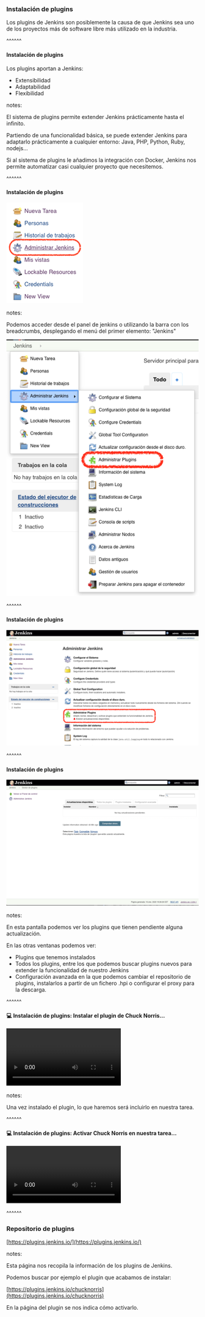 
### Instalación de plugins

Los plugins de Jenkins son posiblemente la causa de que Jenkins sea uno de los 
proyectos más de software libre más utilizado en la industria.

^^^^^^

#### Instalación de plugins

Los plugins aportan a Jenkins:

* Extensibilidad
* Adaptabilidad
* Flexibilidad

notes:

El sistema de plugins permite extender Jenkins prácticamente hasta el infinito.

Partiendo de una funcionalidad básica, se puede extender Jenkins para adaptarlo prácticamente
a cualquier entorno: Java, PHP, Python, Ruby, nodejs... 

Si al sistema de plugins le añadimos la integración con Docker, Jenkins nos permite automatizar
casi cualquier proyecto que necesitemos.

^^^^^^

#### Instalación de plugins

![Plugin installation step 1](/slides/images/plugin_installation_step_1.png)<!-- .element: class="plain"-->

notes:

Podemos acceder desde el panel de jenkins o utilizando la barra con los breadcrumbs, desplegando el menú
del primer elemento: "Jenkins"

![Plugin installation step 1 option](/slides/images/plugin_installation_step_1_option.png)<!-- .element: class="plain"-->


^^^^^^

#### Instalación de plugins

![Plugin installation step 2](/slides/images/plugin_installation_step_2.png)<!-- .element: class="plain"-->

^^^^^^

#### Instalación de plugins

![Plugin installation step 3](/slides/images/plugin_installation_step_3.png)<!-- .element: class="plain"-->

notes:

En esta pantalla podemos ver los plugins que tienen pendiente alguna actualización.

En las otras ventanas podemos ver:

* Plugins que tenemos instalados
* Todos los plugins, entre los que podemos buscar plugins nuevos para extender la funcionalidad de nuestro Jenkins
* Configuración avanzada en la que podemos cambiar el repositorio de plugins, instalarlos a partir de un fichero .hpi
  o configurar el proxy para la descarga.
  

^^^^^^

#### 💻️ Instalación de plugins: Instalar el plugin de Chuck Norris...

<video controls>
  <source data-src="/slides/videos/instalar_chuck_norris_plugin_en_jenkins.mp4" type="video/mp4" />
</video>

notes:

Una vez instalado el plugin, lo que haremos será incluirlo en nuestra tarea.

^^^^^^

#### 💻️ Instalación de plugins: Activar Chuck Norris en nuestra tarea...

<video controls>
  <source data-src="/slides/videos/activar_plugin_chuck_norris.mp4" type="video/mp4" />
</video>

^^^^^^

### Repositorio de plugins

[https://plugins.jenkins.io/](https://plugins.jenkins.io/)

notes:

Esta página nos recopila la información de los plugins de Jenkins.

Podemos buscar por ejemplo el plugin que acabamos de instalar:

[https://plugins.jenkins.io/chucknorris](https://plugins.jenkins.io/chucknorris)

En la página del plugin se nos indica cómo activarlo.
